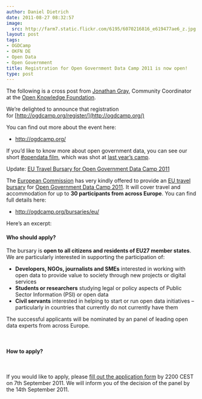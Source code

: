 ```yaml
---
author: Daniel Dietrich
date: 2011-08-27 08:32:57
image:
  src: http://farm7.static.flickr.com/6195/6070216816_e619477ae6_z.jpg
layout: post
tags:
- OGDCamp
- OKFN DE
- Open Data
- Open Government
title: Registration for Open Government Data Camp 2011 is now open!
type: post
---
```


The following is a cross post from [Jonathan Gray](http://jonathangray.org/), Community Coordinator at the [Open Knowledge Foundation](http://www.okfn.org/).

We’re delighted to announce that registration for [http://ogdcamp.org/register/](http://ogdcamp.org/)

You can find out more about the event here:

* <http://ogdcamp.org/>

If you’d like to know more about open government data, you can see our short [#opendata film](http://opengovernmentdata.org/film/), which was shot at [last year’s camp](http://opengovernmentdata.org/camp2010/after/).

Update: [EU Travel Bursary for Open Government Data Camp 2011](http://blog.okfn.org/2011/08/24/eu-travel-bursary-for-open-government-data-camp-2011/)

The [European Commission](http://ec.europa.eu/index_en.htm) has very kindly offered to provide an [EU travel bursary](http://ogdcamp.org/bursaries/eu/) for [Open Government Data Camp 2011](http://ogdcamp.org/). It will cover travel and accommodation for up to **30 participants from across Europe**. You can find full details here:

* <http://ogdcamp.org/bursaries/eu/>

Here’s an excerpt:

#### Who should apply?

The bursary is **open to all citizens and residents of EU27 member states**. We are particularly interested in supporting the participation of:

* **Developers, NGOs, journalists and SMEs** interested in working with open data to provide value to society through new projects or digital services  
* **Students or researchers** studying legal or policy aspects of Public Sector Information (PSI) or open data  
* **Civil servants** interested in helping to start or run open data initiatives – particularly in countries that currently do not currently have them

The successful applicants will be nominated by an panel of leading open data experts from across Europe.

 

#### How to apply?

 

If you would like to apply, please [fill out the application form](http://bit.ly/ogdcamp2011-eutravel) by 2200 CEST on 7th September 2011. We will inform you of the decision of the panel by the 14th September 2011.